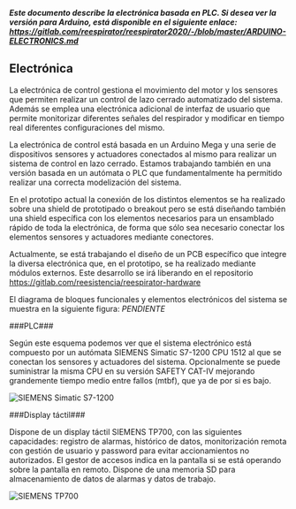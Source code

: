 ***Este documento describe la electrónica basada en PLC. Si desea ver la versión para Arduino, está disponible en el siguiente enlace: https://gitlab.com/reespirator/reespirator2020/-/blob/master/ARDUINO-ELECTRONICS.md***

## Electrónica
La electrónica de control gestiona el movimiento del motor y los sensores que permiten realizar un control de lazo cerrado automatizado del sistema. Además se emplea una electrónica adicional de interfaz de usuario que permite monitorizar diferentes señales del respirador y modificar en tiempo real diferentes configuraciones del mismo.

La electrónica de control está basada en un Arduino Mega y una serie de dispositivos sensores y actuadores conectados al mismo para realizar un sistema de control en lazo cerrado. Estamos trabajando también en una versión basada en un autómata o PLC que fundamentalmente ha permitido realizar una correcta modelización del sistema.

En el prototipo actual la conexión de los distintos elementos se ha realizado sobre una shield de prototipado o breakout pero se está diseñando también una shield específica con los elementos necesarios para un ensamblado rápido de toda la electrónica, de forma que sólo sea necesario conectar los elementos sensores y actuadores mediante conectores.

Actualmente, se está trabajando el diseño de un PCB específico que integre la diversa electrónica que, en el prototipo, se ha realizado mediante módulos externos. Este desarrollo se irá liberando en el repositorio https://gitlab.com/reesistencia/reespirator-hardware

El diagrama de bloques funcionales y elementos electrónicos del sistema se muestra en la siguiente figura:
_PENDIENTE_

###PLC###

Según este esquema podemos ver que el sistema electrónico está compuesto por un autómata SIEMENS Simatic S7-1200 CPU 1512 al que se conectan los sensores y actuadores del sistema. Opcionalmente se puede suministrar la misma CPU en su versión SAFETY CAT-IV mejorando grandemente tiempo medio entre fallos (mtbf), que ya de por si es bajo.

![SIEMENS Simatic S7-1200](https://gitlab.com/reesistencia/reespirator-doc/-/raw/master/images/PLC-Simatic-S7.jpg "SIEMENS Simatic S7-1200")

###Display táctil###

Dispone de un display táctil SIEMENS TP700, con las siguientes capacidades: registro de alarmas, histórico de datos, monitorización remota con gestión de usuario y password para evitar accionamientos no autorizados. El gestor de accesos indica en la pantalla si se está operando sobre la pantalla en remoto. Dispone de una memoria SD para almacenamiento de datos de alarmas y datos de trabajo.

![SIEMENS TP700](https://gitlab.com/reesistencia/reespirator-doc/-/raw/master/images/PLC-TP700.jpg "SIEMENS TP700")

